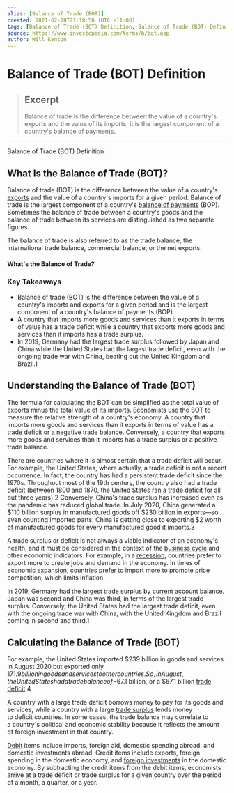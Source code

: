 ```yaml
---
alias: [Balance of Trade (BOT)]
created: 2021-02-28T21:18:50 (UTC +11:00)
tags: [Balance of Trade (BOT) Definition, Balance of Trade (BOT) Definition]
source: https://www.investopedia.com/terms/b/bot.asp
author: Will Kenton
---
```


# Balance of Trade (BOT) Definition

> ## Excerpt
> Balance of trade is the difference between the value of a country's exports and the value of its imports; it is the largest component of a country's balance of payments.

---

Balance of Trade (BOT) Definition
## What Is the Balance of Trade (BOT)?

Balance of trade (BOT) is the difference between the value of a country's [exports](https://www.investopedia.com/terms/e/export.asp) and the value of a country's imports for a given period. Balance of trade is the largest component of a country's [balance of payments](https://www.investopedia.com/terms/b/bop.asp) (BOP). Sometimes the balance of trade between a country's goods and the balance of trade between its services are distinguished as two separate figures.

The balance of trade is also referred to as the trade balance, the international trade balance, commercial balance, or the net exports.

#### What's the Balance of Trade?

### Key Takeaways

-   Balance of trade (BOT) is the difference between the value of a country's imports and exports for a given period and is the largest component of a country's balance of payments (BOP).
-   A country that imports more goods and services than it exports in terms of value has a trade deficit while a country that exports more goods and services than it imports has a trade surplus.
-   In 2019, Germany had the largest trade surplus followed by Japan and China while the United States had the largest trade deficit, even with the ongoing trade war with China, beating out the United Kingdom and Brazil.1

## Understanding the Balance of Trade (BOT)

The formula for calculating the BOT can be simplified as the total value of exports minus the total value of its imports. Economists use the BOT to measure the relative strength of a country's economy. A country that imports more goods and services than it exports in terms of value has a trade deficit or a negative trade balance. Conversely, a country that exports more goods and services than it imports has a trade surplus or a positive trade balance.

There are countries where it is almost certain that a trade deficit will occur. For example, the United States, where actually, a trade deficit is not a recent occurrence. In fact, the country has had a persistent trade deficit since the 1970s. Throughout most of the 19th century, the country also had a trade deficit (between 1800 and 1870, the United States ran a trade deficit for all but three years).2 Conversely, China's trade surplus has increased even as the pandemic has reduced global trade. In July 2020, China generated a $110 billion surplus in manufactured goods off $230 billion in exports—so even counting imported parts, China is getting close to exporting $2 worth of manufactured goods for every manufactured good it imports.3

A trade surplus or deficit is not always a viable indicator of an economy's health, and it must be considered in the context of the [business cycle](https://www.investopedia.com/terms/b/businesscycle.asp) and other economic indicators. For example, in a [recession](https://www.investopedia.com/terms/r/recession.asp), countries prefer to export more to create jobs and demand in the economy. In times of economic [expansion](https://www.investopedia.com/terms/e/expansion.asp), countries prefer to import more to promote price competition, which limits inflation.

In 2019, Germany had the largest trade surplus by [current account](https://www.investopedia.com/terms/c/currentaccount.asp) balance. Japan was second and China was third, in terms of the largest trade surplus. Conversely, the United States had the largest trade deficit, even with the ongoing trade war with China, with the United Kingdom and Brazil coming in second and third.1

## Calculating the Balance of Trade (BOT)

For example, the United States imported $239 billion in goods and services in August 2020 but exported only $171.9 billion in goods and services to other countries. So, in August, the United States had a trade balance of -$67.1 billion, or a $67.1 billion [trade deficit](https://www.investopedia.com/terms/t/trade_deficit.asp).4

A country with a large trade deficit borrows money to pay for its goods and services, while a country with a large [trade surplus](https://www.investopedia.com/terms/t/trade-surplus.asp) lends money to deficit countries. In some cases, the trade balance may correlate to a country's political and economic stability because it reflects the amount of foreign investment in that country.

[Debit](https://www.investopedia.com/terms/d/debit.asp) items include imports, foreign aid, domestic spending abroad, and domestic investments abroad. Credit items include exports, foreign spending in the domestic economy, and [foreign investments](https://www.investopedia.com/terms/f/foreign-investment.asp) in the domestic economy. By subtracting the credit items from the debit items, economists arrive at a trade deficit or trade surplus for a given country over the period of a month, a quarter, or a year.

